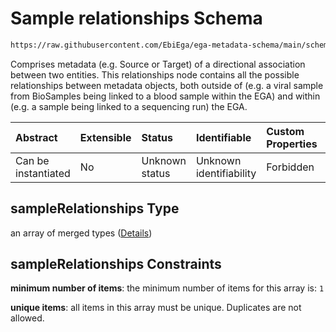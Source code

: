 # Sample relationships Schema

```txt
https://raw.githubusercontent.com/EbiEga/ega-metadata-schema/main/schemas/EGA.sample.json#/properties/sampleRelationships
```

Comprises metadata (e.g. Source or Target) of a directional association between two entities. This relationships node contains all the possible relationships between metadata objects, both outside of (e.g. a viral sample from BioSamples being linked to a blood sample within the EGA) and within (e.g. a sample being linked to a sequencing run) the EGA.

| Abstract            | Extensible | Status         | Identifiable            | Custom Properties | Additional Properties | Access Restrictions | Defined In                                                                   |
| :------------------ | :--------- | :------------- | :---------------------- | :---------------- | :-------------------- | :------------------ | :--------------------------------------------------------------------------- |
| Can be instantiated | No         | Unknown status | Unknown identifiability | Forbidden         | Forbidden             | none                | [EGA.sample.json\*](../../../schemas/EGA.sample.json "open original schema") |

## sampleRelationships Type

an array of merged types ([Details](ega-10-properties-sample-relationships-items.md))

## sampleRelationships Constraints

**minimum number of items**: the minimum number of items for this array is: `1`

**unique items**: all items in this array must be unique. Duplicates are not allowed.

